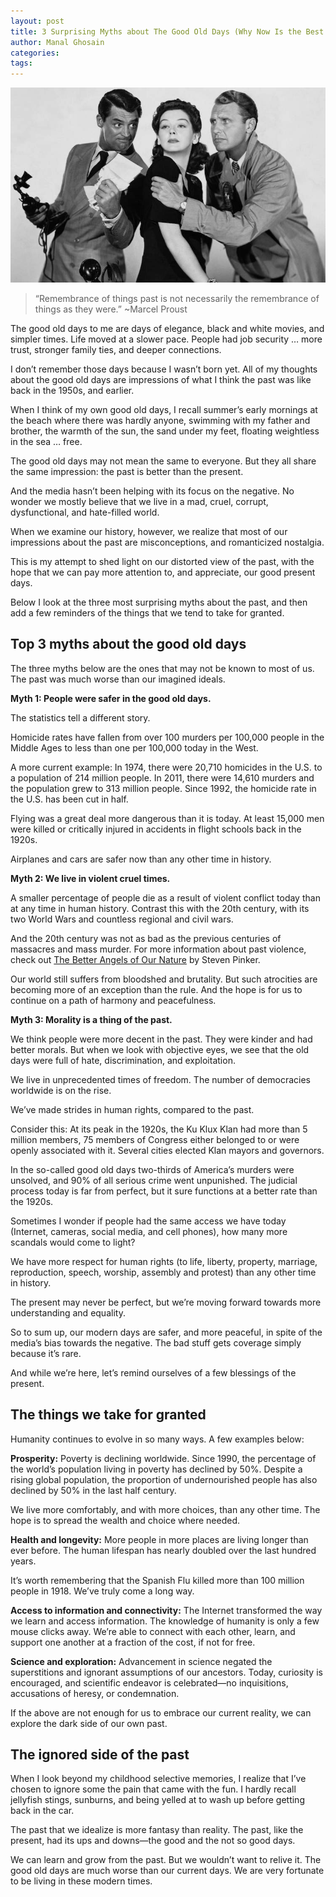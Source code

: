 ```yaml
---
layout: post
title: 3 Surprising Myths about The Good Old Days (Why Now Is the Best Time to Be Alive)
author: Manal Ghosain
categories:
tags:
---
```


![His Girl Friday](/images/his-girl-friday.jpg)

> “Remembrance of things past is not necessarily the remembrance of things as they were.” ~Marcel Proust

The good old days to me are days of elegance, black and white movies, and simpler times. Life moved at a slower pace. People had job security … more trust, stronger family ties, and deeper connections.

I don’t remember those days because I wasn’t born yet. All of my thoughts about the good old days are impressions of what I think the past was like back in the 1950s, and earlier.

When I think of my own good old days, I recall summer’s early mornings at the beach where there was hardly anyone, swimming with my father and brother, the warmth of the sun, the sand under my feet, floating weightless in the sea … free.

The good old days may not mean the same to everyone. But they all share the same impression: the past is better than the present.

And the media hasn’t been helping with its focus on the negative. No wonder we mostly believe that we live in a mad, cruel, corrupt, dysfunctional, and hate-filled world.

When we examine our history, however, we realize that most of our impressions about the past are misconceptions, and romanticized nostalgia.

This is my attempt to shed light on our distorted view of the past, with the hope that we can pay more attention to, and appreciate, our good present days.

Below I look at the three most surprising myths about the past, and then add a few reminders of the things that we tend to take for granted.

## Top 3 myths about the good old days

The three myths below are the ones that may not be known to most of us. The past was much worse than our imagined ideals. 

**Myth 1: People were safer in the good old days.** 

The statistics tell a different story. 

Homicide rates have fallen from over 100 murders per 100,000 people in the Middle Ages to less than one per 100,000 today in the West. 

A more current example: In 1974, there were 20,710 homicides in the U.S. to a population of 214 million people. In 2011, there were 14,610 murders and the population grew to 313 million people. Since 1992, the homicide rate in the U.S. has been cut in half. 

Flying was a great deal more dangerous than it is today. At least 15,000 men were killed or critically injured in accidents in flight schools back in the 1920s. 

Airplanes and cars are safer now than any other time in history. 

**Myth 2: We live in violent cruel times.** 

A smaller percentage of people die as a result of violent conflict today than at any time in human history. Contrast this with the 20th century, with its two World Wars and countless regional and civil wars. 

And the 20th century was not as bad as the previous centuries of massacres and mass murder. For more information about past violence, check out [The Better Angels of Our Nature](http://www.amazon.ca/Better-Angels-Our-Nature-Violence/dp/0143122010/ref=sr_1_4?s=books&ie=UTF8&qid=1430353714&sr=1-4) by Steven Pinker. 

Our world still suffers from bloodshed and brutality. But such atrocities are becoming more of an exception than the rule. And the hope is for us to continue on a path of harmony and peacefulness. 

**Myth 3: Morality is a thing of the past.** 

We think people were more decent in the past. They were kinder and had better morals. But when we look with objective eyes, we see that the old days were full of hate, discrimination, and exploitation. 

We live in unprecedented times of freedom. The number of democracies worldwide is on the rise. 

We’ve made strides in human rights, compared to the past. 

Consider this: At its peak in the 1920s, the Ku Klux Klan had more than 5 million members, 75 members of Congress either belonged to or were openly associated with it. Several cities elected Klan mayors and governors. 

In the so-called good old days two-thirds of America’s murders were unsolved, and 90% of all serious crime went unpunished. The judicial process today is far from perfect, but it sure functions at a better rate than the 1920s. 

Sometimes I wonder if people had the same access we have today (Internet, cameras, social media, and cell phones), how many more scandals would come to light? 

We have more respect for human rights (to life, liberty, property, marriage, reproduction, speech, worship, assembly and protest) than any other time in history. 

The present may never be perfect, but we’re moving forward towards more understanding and equality. 

So to sum up, our modern days are safer, and more peaceful, in spite of the media’s bias towards the negative. The bad stuff gets coverage simply because it’s rare. 

And while we’re here, let’s remind ourselves of a few blessings of the present. 

## The things we take for granted

Humanity continues to evolve in so many ways. A few examples below: 

**Prosperity:** Poverty is declining worldwide. Since 1990, the percentage of the world’s population living in poverty has declined by 50%. Despite a rising global population, the proportion of undernourished people has also declined by 50% in the last half century. 

We live more comfortably, and with more choices, than any other time. The hope is to spread the wealth and choice where needed. 

**Health and longevity:** More people in more places are living longer than ever before. The human lifespan has nearly doubled over the last hundred years. 

It’s worth remembering that the Spanish Flu killed more than 100 million people in 1918. We’ve truly come a long way. 

**Access to information and connectivity:** The Internet transformed the way we learn and access information. The knowledge of humanity is only a few mouse clicks away. We’re able to connect with each other, learn, and support one another at a fraction of the cost, if not for free. 

**Science and exploration:** Advancement in science negated the superstitions and ignorant assumptions of our ancestors. Today, curiosity is encouraged, and scientific endeavor is celebrated—no inquisitions, accusations of heresy, or condemnation. 

If the above are not enough for us to embrace our current reality, we can explore the dark side of our own past. 

## The ignored side of the past

When I look beyond my childhood selective memories, I realize that I’ve chosen to ignore some the pain that came with the fun. I hardly recall jellyfish stings, sunburns, and being yelled at to wash up before getting back in the car. 

The past that we idealize is more fantasy than reality. The past, like the present, had its ups and downs—the good and the not so good days. 

We can learn and grow from the past. But we wouldn’t want to relive it. The good old days are much worse than our current days. We are very fortunate to be living in these modern times.